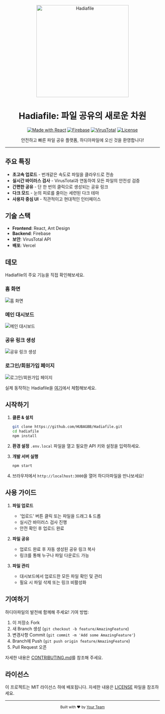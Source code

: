 <div align="center">
  <img src="https://i.pinimg.com/originals/04/4d/12/044d12b83f0f1aa1012563a4701b0531.gif" alt="Hadiafile" width="300">

  # Hadiafile: 파일 공유의 새로운 차원

  [![Made with React](https://img.shields.io/badge/Made%20with-React-61DAFB?style=flat-square&logo=react)](https://reactjs.org/)
  [![Firebase](https://img.shields.io/badge/Powered%20by-Firebase-FFCA28?style=flat-square&logo=firebase)](https://firebase.google.com/)
  [![VirusTotal](https://img.shields.io/badge/Secured%20by-VirusTotal-394EFF?style=flat-square&logo=virustotal)](https://www.virustotal.com/)
  [![License](https://img.shields.io/badge/License-MIT-blue.svg?style=flat-square)](LICENSE)

  안전하고 빠른 파일 공유 플랫폼, 하디아파일에 오신 것을 환영합니다!
</div>

---

## 주요 특징

- **초고속 업로드** - 번개같은 속도로 파일을 클라우드로 전송
- **실시간 바이러스 검사** - VirusTotal과 연동하여 모든 파일의 안전성 검증
- **간편한 공유** - 단 한 번의 클릭으로 생성되는 공유 링크
- **다크 모드** - 눈의 피로를 줄이는 세련된 다크 테마
- **사용자 중심 UI** - 직관적이고 현대적인 인터페이스

## 기술 스택

- **Frontend**: React, Ant Design
- **Backend**: Firebase
- **보안**: VirusTotal API
- **배포**: Vercel


## 데모

Hadiafile의 주요 기능을 직접 확인해보세요.

### 홈 화면
![홈 화면](https://i.postimg.cc/02dcvztx/71.png)

### 메인 대시보드
![메인 대시보드](https://i.postimg.cc/Jzpxy9V2/72.png)

### 공유 링크 생성
![공유 링크 생성](https://i.postimg.cc/fRY3pd5j/2024-08-14-190210297.png)

### 로그인/회원가입 페이지
![로그인/회원가입 페이지](https://i.postimg.cc/0Nrf7c92/73.png)

실제 동작하는 Hadiafile을 [여기](https://hadiafile.xyz)에서 체험해보세요.



## 시작하기

1. **클론 & 설치**
   ```bash
   git clone https://github.com/HUBAGBB/Hadiafile.git
   cd hadiafile
   npm install
   ```

2. **환경 설정**
   `.env.local` 파일을 열고 필요한 API 키와 설정을 입력하세요.

3. **개발 서버 실행**
   ```bash
   npm start
   ```

4. 브라우저에서 `http://localhost:3000`을 열어 하디아파일을 만나보세요!

## 사용 가이드

1. **파일 업로드**
   - '업로드' 버튼 클릭 또는 파일을 드래그 & 드롭
   - 실시간 바이러스 검사 진행
   - 안전 확인 후 업로드 완료

2. **파일 공유**
   - 업로드 완료 후 자동 생성된 공유 링크 복사
   - 링크를 통해 누구나 파일 다운로드 가능

3. **파일 관리**
   - 대시보드에서 업로드한 모든 파일 확인 및 관리
   - 필요 시 파일 삭제 또는 링크 비활성화

## 기여하기

하디아파일의 발전에 함께해 주세요! 기여 방법:

1. 이 저장소 Fork
2. 새 Branch 생성 (`git checkout -b feature/AmazingFeature`)
3. 변경사항 Commit (`git commit -m 'Add some AmazingFeature'`)
4. Branch에 Push (`git push origin feature/AmazingFeature`)
5. Pull Request 오픈

자세한 내용은 [CONTRIBUTING.md](CONTRIBUTING.md)를 참조해 주세요.

## 라이선스

이 프로젝트는 MIT 라이선스 하에 배포됩니다. 자세한 내용은 [LICENSE](LICENSE) 파일을 참조하세요.

---

<div align="center">
  <sub>Built with ❤️ by <a href="https://github.com/yourusername">Your Team</a></sub>
</div>
